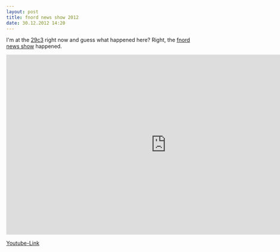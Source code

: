 ```yaml
---
layout: post
title: fnord news show 2012
date: 30.12.2012 14:20
---
```


I'm at the [29c3][] right now and guess what happened here? Right, the [fnord news show][] happened.

<iframe width="853" height="480" src="https://www.youtube.com/embed/X9PlIg5ZWZE" frameborder="0" allowfullscreen></iframe>

[Youtube-Link][]

[29c3]: https://events.ccc.de/congress/2012/wiki/Main_Page
[fnord news show]: http://events.ccc.de/congress/2012/Fahrplan/events/5198.en.html
[youtube-link]: http://www.youtube.com/watch?v=X9PlIg5ZWZE

